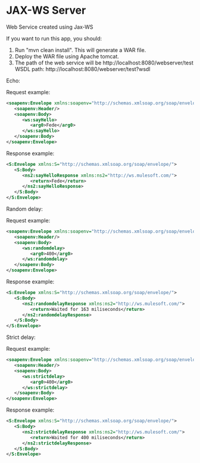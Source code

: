 JAX-WS Server
============

Web Service created using Jax-WS

If you want to run this app, you should:
1. Run "mvn clean install". This will generate a WAR file.
2. Deploy the WAR file using Apache tomcat.
3. The path of the web service will be http://localhost:8080/webserver/test
    WSDL path: http://localhost:8080/webserver/test?wsdl

Echo:

Request example:
```xml
<soapenv:Envelope xmlns:soapenv="http://schemas.xmlsoap.org/soap/envelope/" xmlns:ws="http://ws.mulesoft.com/">
   <soapenv:Header/>
   <soapenv:Body>
      <ws:sayHello>
         <arg0>Fede</arg0>
      </ws:sayHello>
   </soapenv:Body>
</soapenv:Envelope>
```
Response example:
```xml
<S:Envelope xmlns:S="http://schemas.xmlsoap.org/soap/envelope/">
   <S:Body>
      <ns2:sayHelloResponse xmlns:ns2="http://ws.mulesoft.com/">
         <return>Fede</return>
      </ns2:sayHelloResponse>
   </S:Body>
</S:Envelope>
```

Random delay:

Request example:
```xml
<soapenv:Envelope xmlns:soapenv="http://schemas.xmlsoap.org/soap/envelope/" xmlns:ws="http://ws.mulesoft.com/">
   <soapenv:Header/>
   <soapenv:Body>
      <ws:randomdelay>
         <arg0>400</arg0>
      </ws:randomdelay>
   </soapenv:Body>
</soapenv:Envelope>
```

Response example:
```xml
<S:Envelope xmlns:S="http://schemas.xmlsoap.org/soap/envelope/">
   <S:Body>
      <ns2:randomdelayResponse xmlns:ns2="http://ws.mulesoft.com/">
         <return>Waited for 163 miliseconds</return>
      </ns2:randomdelayResponse>
   </S:Body>
</S:Envelope>
```

Strict delay:

Request example:
```xml
<soapenv:Envelope xmlns:soapenv="http://schemas.xmlsoap.org/soap/envelope/" xmlns:ws="http://ws.mulesoft.com/">
   <soapenv:Header/>
   <soapenv:Body>
      <ws:strictdelay>
         <arg0>400</arg0>
      </ws:strictdelay>
   </soapenv:Body>
</soapenv:Envelope>
```

Response example:
```xml
<S:Envelope xmlns:S="http://schemas.xmlsoap.org/soap/envelope/">
   <S:Body>
      <ns2:strictdelayResponse xmlns:ns2="http://ws.mulesoft.com/">
         <return>Waited for 400 miliseconds</return>
      </ns2:strictdelayResponse>
   </S:Body>
</S:Envelope>
```